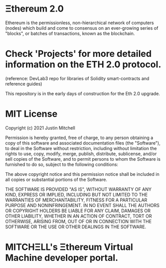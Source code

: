 # Ξthereum 2.0 
Ethereum is the permissionless, non-hierarchical network of computers (nodes) which build and come to consensus on an ever-growing series of "blocks", or batches of transactions, known as the blockchain. 

# Check 'Projects' for more detailed information on the ETH 2.0 protocol.
(reference: DevLab3 repo for libraries of Solidity smart-contracts and reference guides) 

This repository is in the early days of construction for the Eth 2.0 upgrade.

# MIT License

Copyright (c) 2021 Justin Mitchell

Permission is hereby granted, free of charge, to any person obtaining a copy
of this software and associated documentation files (the "Software"), to deal
in the Software without restriction, including without limitation the rights
to use, copy, modify, merge, publish, distribute, sublicense, and/or sell
copies of the Software, and to permit persons to whom the Software is
furnished to do so, subject to the following conditions:

The above copyright notice and this permission notice shall be included in all
copies or substantial portions of the Software.

THE SOFTWARE IS PROVIDED "AS IS", WITHOUT WARRANTY OF ANY KIND, EXPRESS OR
IMPLIED, INCLUDING BUT NOT LIMITED TO THE WARRANTIES OF MERCHANTABILITY,
FITNESS FOR A PARTICULAR PURPOSE AND NONINFRINGEMENT. IN NO EVENT SHALL THE
AUTHORS OR COPYRIGHT HOLDERS BE LIABLE FOR ANY CLAIM, DAMAGES OR OTHER
LIABILITY, WHETHER IN AN ACTION OF CONTRACT, TORT OR OTHERWISE, ARISING FROM,
OUT OF OR IN CONNECTION WITH THE SOFTWARE OR THE USE OR OTHER DEALINGS IN THE
SOFTWARE.

# MITCHΞLL's Ξthereum Virtual Machine developer portal.
